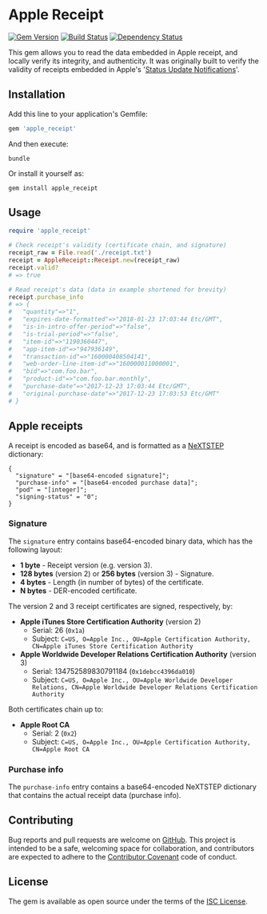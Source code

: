 # Apple Receipt

[![Gem Version](https://badge.fury.io/rb/apple_receipt.svg)](https://badge.fury.io/rb/apple_receipt)
[![Build Status](https://travis-ci.org/koenrh/apple_receipt.svg?branch=master)](https://travis-ci.org/koenrh/apple_receipt)
[![Dependency Status](https://beta.gemnasium.com/badges/github.com/koenrh/apple_receipt.svg)](https://beta.gemnasium.com/projects/github.com/koenrh/apple_receipt)

This gem allows you to read the data embedded in Apple receipt, and locally verify its integrity, and authenticity. It was originally built to verify the validity of receipts embedded in Apple's '[Status Update Notifications](https://developer.apple.com/library/content/documentation/NetworkingInternet/Conceptual/StoreKitGuide/Chapters/Subscriptions.html#//apple_ref/doc/uid/TP40008267-CH7-SW13)'.

## Installation

Add this line to your application's Gemfile:

```ruby
gem 'apple_receipt'
```

And then execute:

    bundle

Or install it yourself as:

    gem install apple_receipt

## Usage

```ruby
require 'apple_receipt'

# Check receipt's validity (certificate chain, and signature)
receipt_raw = File.read('./receipt.txt')
receipt = AppleReceipt::Receipt.new(receipt_raw)
receipt.valid?
# => true

# Read receipt's data (data in example shortened for brevity)
receipt.purchase_info
# => {
#   "quantity"=>"1",
#   "expires-date-formatted"=>"2018-01-23 17:03:44 Etc/GMT",
#   "is-in-intro-offer-period"=>"false",
#   "is-trial-period"=>"false",
#   "item-id"=>"1190360447",
#   "app-item-id"=>"947936149",
#   "transaction-id"=>"160000408504141",
#   "web-order-line-item-id"=>"160000011000001",
#   "bid"=>"com.foo.bar",
#   "product-id"=>"com.foo.bar.monthly",
#   "purchase-date"=>"2017-12-23 17:03:44 Etc/GMT",
#   "original-purchase-date"=>"2017-12-23 17:03:53 Etc/GMT"
# }
```

## Apple receipts

A receipt is encoded as base64, and is formatted as a [NeXTSTEP](https://en.wikipedia.org/wiki/Property_list#NeXTSTEP) dictionary:

```
{
  "signature" = "[base64-encoded signature]";
  "purchase-info" = "[base64-encoded purchase data]";
  "pod" = "[integer]";
  "signing-status" = "0";
}
```

### Signature

The `signature` entry contains base64-encoded binary data, which has the following layout:

- **1 byte** - Receipt version (e.g. version 3).
- **128 bytes** (version 2) or **256 bytes** (version 3) - Signature.
- **4 bytes** - Length (in number of bytes) of the certificate.
- **N bytes** - DER-encoded certificate.

The version 2 and 3 receipt certificates are signed, respectively, by:

- **Apple iTunes Store Certification Authority** (version 2)
  - Serial: 26 (`0x1a`)
  - Subject: `C=US, O=Apple Inc., OU=Apple Certification Authority, CN=Apple iTunes Store Certification Authority`
- **Apple Worldwide Developer Relations Certification Authority** (version 3)
  - Serial: 134752589830791184 (`0x1debcc4396da010`)
  - Subject: `C=US, O=Apple Inc., OU=Apple Worldwide Developer Relations, CN=Apple Worldwide Developer Relations Certification Authority`

Both certificates chain up to:

- **Apple Root CA**
  - Serial: 2 (`0x2`)
  - Subject: `C=US, O=Apple Inc., OU=Apple Certification Authority, CN=Apple Root CA`

### Purchase info

The `purchase-info` entry contains a base64-encoded NeXTSTEP dictionary that contains the actual receipt data (purchase info).

## Contributing

Bug reports and pull requests are welcome on [GitHub](https://github.com/koenrh/apple_receipt).
This project is intended to be a safe, welcoming space for collaboration, and
contributors are expected to adhere to the [Contributor Covenant](https://www.contributor-covenant.org)
code of conduct.

## License

The gem is available as open source under the terms of the [ISC License](https://opensource.org/licenses/ISC).
